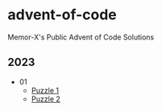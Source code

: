 # advent-of-code
Memor-X's Public Advent of Code Solutions

## 2023
- 01
	- [Puzzle 1](2023/01-Puzzle1)
	- [Puzzle 2](2023/01-Puzzle2)